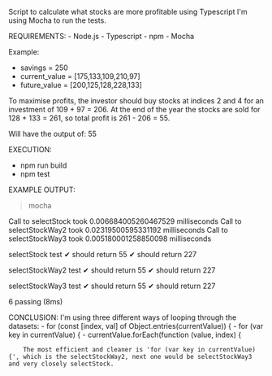 Script to calculate what stocks are more profitable using Typescript
I'm using Mocha to run the tests.

REQUIREMENTS:
        - Node.js
        - Typescript
        - npm
        - Mocha


Example:
- savings = 250
- current_value = [175,133,109,210,97]
- future_value = [200,125,128,228,133]

To maximise profits, the investor should buy stocks at indices 2 and 4 for an investment of 109 + 97 = 206. At the end of the year the stocks are sold for 128 + 133 = 261, so total profit is 261 - 206 = 55.

Will have the output of:
        55

EXECUTION:
- npm run build
- npm test

EXAMPLE OUTPUT:
> mocha

Call to selectStock took 0.006684005260467529 milliseconds
Call to selectStockWay2 took 0.02319500595331192 milliseconds
Call to selectStockWay3 took 0.005180001258850098 milliseconds


  selectStock test
    ✔ should return 55
    ✔ should return 227

  selectStockWay2 test
    ✔ should return 55
    ✔ should return 227

  selectStockWay3 test
    ✔ should return 55
    ✔ should return 227


  6 passing (8ms)

CONCLUSION:
        I'm using three different ways of looping through the datasets:
                - for (const [index, val] of Object.entries(currentValue)) {
                - for (var key in currentValue) {
                - currentValue.forEach(function (value, index) {
        
        The most efficient and cleaner is 'for (var key in currentValue) {', which is the selectStockWay2, next one would be selectStockWay3 and very closely selectStock.
